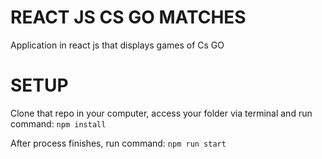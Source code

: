 # REACT JS CS GO MATCHES
Application in react js that displays games of Cs GO


# SETUP
Clone that repo in your computer, access your folder via terminal and run command:
```npm install```

After process finishes, run command:
```npm run start```
